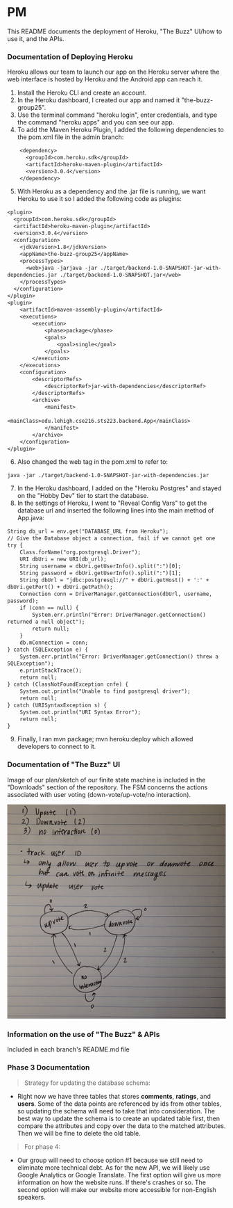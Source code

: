 # PM

This README documents the deployment of Heroku, "The Buzz" UI/how to use it, and the APIs.

### Documentation of Deploying Heroku

Heroku allows our team to launch our app on the Heroku server where the web interface is hosted by Heroku and the Android app can reach it.

1. Install the Heroku CLI and create an account.
2. In the Heroku dashboard, I created our app and named it "the-buzz-group25".
3. Use the terminal command "heroku login", enter credentials, and type the command "heroku apps" and you can see our app.
4. To add the Maven Heroku Plugin, I added the following dependencies to the pom.xml file in the admin branch:

```
    <dependency>
      <groupId>com.heroku.sdk</groupId>
      <artifactId>heroku-maven-plugin</artifactId>
      <version>3.0.4</version>
    </dependency>
```

5. With Heroku as a dependency and the .jar file is running, we want Heroku to use it so I added the following code as plugins:

```
<plugin>
  <groupId>com.heroku.sdk</groupId>
  <artifactId>heroku-maven-plugin</artifactId>
  <version>3.0.4</version>
  <configuration>
    <jdkVersion>1.8</jdkVersion>
    <appName>the-buzz-group25</appName>
    <processTypes>
      <web>java -jarjava -jar ./target/backend-1.0-SNAPSHOT-jar-with-dependencies.jar ./target/backend-1.0-SNAPSHOT.jar</web>
    </processTypes>
  </configuration>
</plugin>
<plugin>
    <artifactId>maven-assembly-plugin</artifactId>
    <executions>
        <execution>
            <phase>package</phase>
            <goals>
                <goal>single</goal>
            </goals>
        </execution>
    </executions>
    <configuration>
        <descriptorRefs>
            <descriptorRef>jar-with-dependencies</descriptorRef>
        </descriptorRefs>
        <archive>
            <manifest>
                <mainClass>edu.lehigh.cse216.sts223.backend.App</mainClass>
            </manifest>
        </archive>
    </configuration>
</plugin>
```

6. Also changed the web tag in the pom.xml to refer to:

```
java -jar ./target/backend-1.0-SNAPSHOT-jar-with-dependencies.jar
```

7. In the Heroku dashboard, I added on the "Heroku Postgres" and stayed on the "Hobby Dev" tier to start the database.
8. In the settings of Heroku, I went to "Reveal Config Vars" to get the database url and inserted the following lines into the main method of App.java:

```
String db_url = env.get("DATABASE_URL from Heroku");
// Give the Database object a connection, fail if we cannot get one
try {
    Class.forName("org.postgresql.Driver");
    URI dbUri = new URI(db_url);
    String username = dbUri.getUserInfo().split(":")[0];
    String password = dbUri.getUserInfo().split(":")[1];
    String dbUrl = "jdbc:postgresql://" + dbUri.getHost() + ':' + dbUri.getPort() + dbUri.getPath();
    Connection conn = DriverManager.getConnection(dbUrl, username, password);
    if (conn == null) {
        System.err.println("Error: DriverManager.getConnection() returned a null object");
        return null;
    }
    db.mConnection = conn;
} catch (SQLException e) {
    System.err.println("Error: DriverManager.getConnection() threw a SQLException");
    e.printStackTrace();
    return null;
} catch (ClassNotFoundException cnfe) {
    System.out.println("Unable to find postgresql driver");
    return null;
} catch (URISyntaxException s) {
    System.out.println("URI Syntax Error");
    return null;
}
```

9. Finally, I ran mvn package; mvn heroku:deploy which allowed developers to connect to it.

### Documentation of "The Buzz" UI

Image of our plan/sketch of our finite state machine is included in the "Downloads" section of the repository. The FSM concerns the actions associated with user voting (down-vote/up-vote/no interaction).

![FSM](FSM.jpg)

### Information on the use of "The Buzz" & APIs

Included in each branch's README.md file

### Phase 3 Documentation

> Strategy for updating the database schema:

- Right now we have three tables that stores **comments**, **ratings**, and **users**. Some of the data points are referenced by ids from other tables, so updating the schema will need to take that into consideration. The best way to update the schema is to create an updated table first, then compare the attributes and copy over the data to the matched attributes. Then we will be fine to delete the old table.

> For phase 4:

- Our group will need to choose option #1 because we still need to eliminate more technical debt. As for the new API, we will likely use Google Analytics or Google Translate. The first option will give us more information on how the website runs. If there's crashes or so. The second option will make our website more accessible for non-English speakers.
